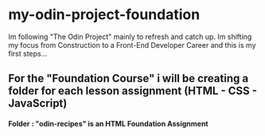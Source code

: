 # my-odin-project-foundation

Im following "The Odin Project" mainly to refresh and catch up. Im shifting my focus from Construction to a Front-End Developer Career and this is my first steps... <br />

## For the "Foundation Course" i will be creating a folder for each lesson assignment (HTML - CSS - JavaScript)

#### Folder : "odin-recipes" is an HTML Foundation Assignment
